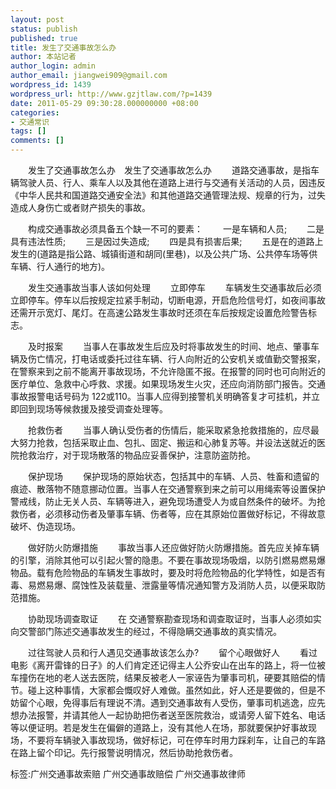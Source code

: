 ```yaml
---
layout: post
status: publish
published: true
title: 发生了交通事故怎么办
author: 本站记者
author_login: admin
author_email: jiangwei909@gmail.com
wordpress_id: 1439
wordpress_url: http://www.gzjtlaw.com/?p=1439
date: 2011-05-29 09:30:28.000000000 +08:00
categories:
- 交通常识
tags: []
comments: []
---
```

　　发生了交通事故怎么办　发生了交通事故怎么办　　道路交通事故，是指车辆驾驶人员、行人、乘车人以及其他在道路上进行与交通有关活动的人员，因违反《中华人民共和国道路交通安全法》和其他道路交通管理法规、规章的行为，过失造成人身伤亡或者财产损失的事故。　　构成交通事故必须具备五个缺一不可的要素：　　一是车辆和人员;　　二是具有违法性质;　　三是因过失造成;　　四是具有损害后果;　　五是在的道路上发生的(道路是指公路、城镇街道和胡同(里巷)，以及公共广场、公共停车场等供车辆、行人通行的地方)。　　发生交通事故当事人该如何处理　　立即停车　　车辆发生交通事故后必须立即停车。停车以后按规定拉紧手制动，切断电源，开启危险信号灯，如夜间事故还需开示宽灯、尾灯。在高速公路发生事故时还须在车后按规定设置危险警告标志。　　及时报案　　当事人在事故发生后应及时将事故发生的时间、地点、肇事车辆及伤亡情况，打电话或委托过往车辆、行人向附近的公安机关或值勤交警报案，在警察来到之前不能离开事故现场，不允许隐匿不报。在报警的同时也可向附近的医疗单位、急救中心呼救、求援。如果现场发生火灾，还应向消防部门报告。交通事故报警电话号码为 122或110。当事人应得到接警机关明确答复才可挂机，并立即回到现场等候救援及接受调查处理等。　　抢救伤者　　当事人确认受伤者的伤情后，能采取紧急抢救措施的，应尽最大努力抢救，包括采取止血、包扎、固定、搬运和心肺复苏等。并设法送就近的医院抢救治疗，对于现场散落的物品应妥善保护，注意防盗防抢。　　保护现场　　保护现场的原始状态，包括其中的车辆、人员、牲畜和遗留的痕迹、散落物不随意挪动位置。当事人在交通警察到来之前可以用绳索等设置保护警戒线，防止无关人员、车辆等进入，避免现场遭受人为或自然条件的破坏。为抢救伤者，必须移动伤者及肇事车辆、伤者等，应在其原始位置做好标记，不得故意破坏、伪造现场。　　做好防火防爆措施　　事故当事人还应做好防火防爆措施。首先应关掉车辆的引擎，消除其他可以引起火警的隐患。不要在事故现场吸烟，以防引燃易燃易爆物品。载有危险物品的车辆发生事故时，要及时将危险物品的化学特性，如是否有毒、易燃易爆、腐蚀性及装载量、泄露量等情况通知警方及消防人员，以便采取防范措施。　　协助现场调查取证　　在 交通警察勘查现场和调查取证时，当事人必须如实向交警部门陈述交通事故发生的经过，不得隐瞒交通事故的真实情况。　　过往驾驶人员和行人遇见交通事故该怎么办?　　留个心眼做好人　　看过电影《离开雷锋的日子》的人们肯定还记得主人公乔安山在出车的路上，将一位被车撞伤在地的老人送去医院，结果反被老人一家诬告为肇事司机，硬要其赔偿的情节。碰上这种事情，大家都会慨叹好人难做。虽然如此，好人还是要做的，但是不妨留个心眼，免得事后有理说不清。遇到交通事故有人受伤，肇事司机逃逸，应先想办法报警，并请其他人一起协助把伤者送至医院救治，或请旁人留下姓名、电话等以便证明。若是发生在偏僻的道路上，没有其他人在场，那就要保护好事故现场，不要将车辆驶入事故现场，做好标记，可在停车时用力踩刹车，让自己的车路在路上留个印记。先行报警说明情况，然后协助抢救伤者。标签:广州交通事故索赔 广州交通事故赔偿 广州交通事故律师
